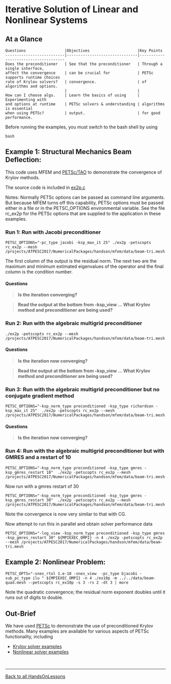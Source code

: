 # Iterative Solution of Linear and Nonlinear Systems

## At a Glance
<!-- (Expected # minutes to complete) %% temporarily omit -->

```
Questions                 |Objectives                     |Key Points
--------------------------|-------------------------------|-------------------------------------
Does the preconditioner   | See that the preconditioner   | Through a single interface,
affect the convergence    | can be crucial for            | PETSc supports runtime choices 
rate of Krylov solvers?   | convergence.                  | of algorithms and options.
                          |                               |
How can I choose algs.    | Learn the basics of using     | Experimenting with
and options at runtime    | PETSc solvers & understanding | algorithms is essential
when using PETSc?         | output.                       | for good performance.
```

Before running the examples, you must switch to the bash shell by using

```
bash
```

## Example 1: Structural Mechanics Beam Deflection:

This code uses MFEM and [PETSc/TAO](https://www.mcs.anl.gov/petsc/) to demonstrate the convergence of Krylov methods.

The source code is included in [ex2p.c](./ex2p.c)

Notes: Normally PETSc options can be passed as command line arguments. But because MFEM turns off this capability, PETSc options must be passed either in a file or in the PETSC_OPTIONS environmental variable. See the file rc_ex2p for the PETSc options that are supplied to the application in these examples.

### Run 1: Run with Jacobi preconditioner

```
PETSC_OPTIONS="-pc_type jacobi -ksp_max_it 25" ./ex2p -petscopts rc_ex2p --mesh /projects/ATPESC2017/NumericalPackages/handson/mfem/data/beam-tri.mesh
```

The first column of the output is the residual norm. The next two are the maximum and minimum estimated eigenvalues of the operator and the final column is the condition number.

#### Questions
> **Is the iteration converging?**

> **Read the output at the bottom from -ksp_view ... What Krylov method and preconditioner are being used?**

### Run 2: Run with the algebraic multigrid preconditioner

```
./ex2p -petscopts rc_ex2p --mesh /projects/ATPESC2017/NumericalPackages/handson/mfem/data/beam-tri.mesh
```

#### Questions
> **Is the iteration now converging?**

> **Read the output at the bottom from -ksp_view ... What Krylov method and preconditioner are being used?**

### Run 3: Run with the algebraic multigrid preconditioner but no conjugate gradient method

```
PETSC_OPTIONS="-ksp_norm_type preconditioned -ksp_type richardson -ksp_max_it 25"  ./ex2p -petscopts rc_ex2p --mesh /projects/ATPESC2017/NumericalPackages/handson/mfem/data/beam-tri.mesh
```

#### Questions
> **Is the iteration now converging?**

### Run 4: Run with the algebraic multigrid preconditioner but with GMRES and a restart of 10

```
PETSC_OPTIONS="-ksp_norm_type preconditioned -ksp_type gmres -ksp_gmres_restart 10"  ./ex2p -petscopts rc_ex2p --mesh /projects/ATPESC2017/NumericalPackages/handson/mfem/data/beam-tri.mesh
```

Now run with a gmres restart of 30

```
PETSC_OPTIONS="-ksp_norm_type preconditioned -ksp_type gmres -ksp_gmres_restart 30"  ./ex2p -petscopts rc_ex2p --mesh /projects/ATPESC2017/NumericalPackages/handson/mfem/data/beam-tri.mesh
```

Note the convergence is now very similar to that with CG.

Now attempt to run this in parallel and obtain solver performance data
```
PETSC_OPTIONS="-log_view -ksp_norm_type preconditioned -ksp_type gmres -ksp_gmres_restart 30" ${MPIEXEC_OMPI} -n 4 ./ex2p -petscopts rc_ex2p --mesh /projects/ATPESC2017/NumericalPackages/handson/mfem/data/beam-tri.mesh
```

## Example 2: Nonlinear Problem:

```
PETSC_OPTS="-snes_rtol 1.e-10 -snes_view  -pc_type bjacobi -sub_pc_type ilu " ${MPIEXEC_OMPI} -n 4 ./ex10p -m ../../data/beam-quad.mesh --petscopts rc_ex10p -s 3 -rs 2 -dt 3 | more
```

Note the quadratic convergence; the residual norm exponent doubles until it runs out of digits to double.

## Out-Brief

We have used [PETSc](https://www.mcs.anl.gov/petsc/) to demonstrate the use of preconditioned Krylov methods. Many examples are available for various aspects of PETSc functionality, including
* [Krylov solver examples](http://www.mcs.anl.gov/petsc/petsc-current/src/ksp/ksp/examples/tutorials)
* [Nonlinear solver examples](http://www.mcs.anl.gov/petsc/petsc-current/src/snes/examples/tutorials)


<!-- Insert space, horizontal line, and link to HandsOnLesson table -->

&nbsp;

---

[Back to all HandsOnLessons](../lessons.md)

